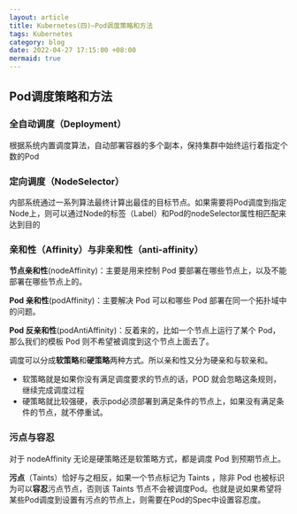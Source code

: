 ```yaml
---
layout: article
title: Kubernetes(四)—Pod调度策略和方法
tags: Kubernetes
category: blog
date: 2022-04-27 17:15:00 +08:00
mermaid: true
---
```


## Pod调度策略和方法
### 全自动调度（Deployment）
根据系统内置调度算法，自动部署容器的多个副本，保持集群中始终运行着指定个数的Pod
###  定向调度（NodeSelector）
内部系统通过一系列算法最终计算出最佳的目标节点。如果需要将Pod调度到指定Node上，则可以通过Node的标签（Label）和Pod的nodeSelector属性相匹配来达到目的

### 亲和性（Affinity）与非亲和性（anti-affinity）

**节点亲和性**(nodeAffinity)：主要是用来控制 Pod 要部署在哪些节点上，以及不能部署在哪些节点上的。

**Pod 亲和性**(podAffinity)：主要解决 Pod 可以和哪些 Pod 部署在同一个拓扑域中的问题。

**Pod 反亲和性**(podAntiAffinity)：反着来的，比如一个节点上运行了某个 Pod，那么我们的模板 Pod 则不希望被调度到这个节点上面去了。

调度可以分成**软策略**和**硬策略**两种方式。所以亲和性又分为硬亲和与软亲和。

- 软策略就是如果你没有满足调度要求的节点的话，POD 就会忽略这条规则，继续完成调度过程
- 硬策略就比较强硬，表示pod必须部署到满足条件的节点上，如果没有满足条件的节点，就不停重试。 

### 污点与容忍
对于 nodeAffinity 无论是硬策略还是软策略方式，都是调度 Pod 到预期节点上。

**污点**（Taints）恰好与之相反，如果一个节点标记为 Taints ，除非 Pod 也被标识为可以**容忍**污点节点，否则该 Taints 节点不会被调度Pod。也就是说如果希望将某些Pod调度到设置有污点的节点上，则需要在Pod的Spec中设置容忍度。
